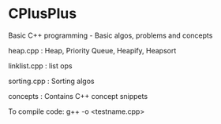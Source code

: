 # CPlusPlus
Basic C++ programming - Basic algos, problems and concepts

heap.cpp     : Heap, Priority Queue, Heapify, Heapsort

linklist.cpp : list ops

sorting.cpp  : Sorting algos

concepts     : Contains C++ concept snippets

To compile code:
g++ -o <testname> <testname.cpp>
